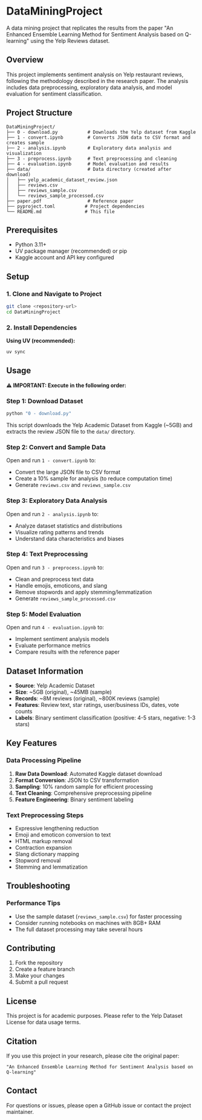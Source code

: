 # DataMiningProject

A data mining project that replicates the results from the paper "An Enhanced Ensemble Learning Method for Sentiment Analysis based on Q-learning" using the Yelp Reviews dataset.

## Overview

This project implements sentiment analysis on Yelp restaurant reviews, following the methodology described in the research paper. The analysis includes data preprocessing, exploratory data analysis, and model evaluation for sentiment classification.

## Project Structure

```
DataMiningProject/
├── 0 - download.py           # Downloads the Yelp dataset from Kaggle
├── 1 - convert.ipynb         # Converts JSON data to CSV format and creates sample
├── 2 - analysis.ipynb        # Exploratory data analysis and visualization
├── 3 - preprocess.ipynb      # Text preprocessing and cleaning
├── 4 - evaluation.ipynb      # Model evaluation and results
├── data/                     # Data directory (created after download)
│   ├── yelp_academic_dataset_review.json
│   ├── reviews.csv
│   ├── reviews_sample.csv
│   └── reviews_sample_processed.csv
├── paper.pdf                 # Reference paper
├── pyproject.toml           # Project dependencies
└── README.md                # This file
```

## Prerequisites

- Python 3.11+
- UV package manager (recommended) or pip
- Kaggle account and API key configured

## Setup

### 1. Clone and Navigate to Project

```bash
git clone <repository-url>
cd DataMiningProject
```

### 2. Install Dependencies

**Using UV (recommended):**

```bash
uv sync
```

## Usage

**⚠️ IMPORTANT: Execute in the following order:**

### Step 1: Download Dataset

```bash
python "0 - download.py"
```

This script downloads the Yelp Academic Dataset from Kaggle (~5GB) and extracts the review JSON file to the `data/` directory.

### Step 2: Convert and Sample Data

Open and run `1 - convert.ipynb` to:

- Convert the large JSON file to CSV format
- Create a 10% sample for analysis (to reduce computation time)
- Generate `reviews.csv` and `reviews_sample.csv`

### Step 3: Exploratory Data Analysis

Open and run `2 - analysis.ipynb` to:

- Analyze dataset statistics and distributions
- Visualize rating patterns and trends
- Understand data characteristics and biases

### Step 4: Text Preprocessing

Open and run `3 - preprocess.ipynb` to:

- Clean and preprocess text data
- Handle emojis, emoticons, and slang
- Remove stopwords and apply stemming/lemmatization
- Generate `reviews_sample_processed.csv`

### Step 5: Model Evaluation

Open and run `4 - evaluation.ipynb` to:

- Implement sentiment analysis models
- Evaluate performance metrics
- Compare results with the reference paper

## Dataset Information

- **Source**: Yelp Academic Dataset
- **Size**: ~5GB (original), ~45MB (sample)
- **Records**: ~8M reviews (original), ~800K reviews (sample)
- **Features**: Review text, star ratings, user/business IDs, dates, vote counts
- **Labels**: Binary sentiment classification (positive: 4-5 stars, negative: 1-3 stars)

## Key Features

### Data Processing Pipeline

1. **Raw Data Download**: Automated Kaggle dataset download
2. **Format Conversion**: JSON to CSV transformation
3. **Sampling**: 10% random sample for efficient processing
4. **Text Cleaning**: Comprehensive preprocessing pipeline
5. **Feature Engineering**: Binary sentiment labeling

### Text Preprocessing Steps

- Expressive lengthening reduction
- Emoji and emoticon conversion to text
- HTML markup removal
- Contraction expansion
- Slang dictionary mapping
- Stopword removal
- Stemming and lemmatization

## Troubleshooting

### Performance Tips

- Use the sample dataset (`reviews_sample.csv`) for faster processing
- Consider running notebooks on machines with 8GB+ RAM
- The full dataset processing may take several hours

## Contributing

1. Fork the repository
2. Create a feature branch
3. Make your changes
4. Submit a pull request

## License

This project is for academic purposes. Please refer to the Yelp Dataset License for data usage terms.

## Citation

If you use this project in your research, please cite the original paper:

```
"An Enhanced Ensemble Learning Method for Sentiment Analysis based on Q-learning"
```

## Contact

For questions or issues, please open a GitHub issue or contact the project maintainer.

